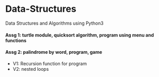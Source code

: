 # Data-Structures
Data Structures and Algorithms using Python3
#### Assg 1: turtle module, quicksort algorithm, program using menu and functions
#### Assg 2: palindrome by word, program, game
- V1: Recursion function for program
- V2: nested loops
